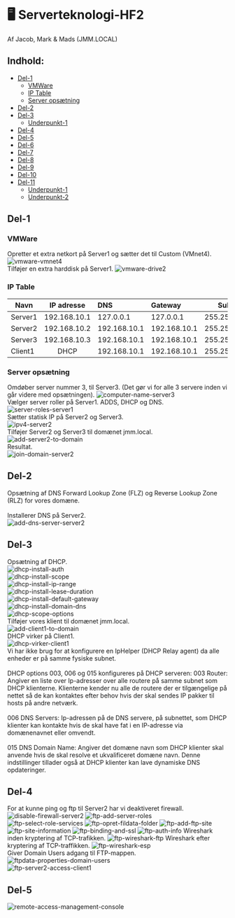 # :desktop_computer: Serverteknologi-HF2

Af Jacob, Mark & Mads (JMM.LOCAL)

## Indhold:
* [Del-1](#del-1)
	* [VMWare](#vmware)
	* [IP Table](#ip-table)
	* [Server opsætning](#server-opsætning)
* [Del-2](#del-2)
* [Del-3](#del-3)
	* [Underpunkt-1](#)
* [Del-4](#del-4)
* [Del-5](#del-5)
* [Del-6](#)
* [Del-7](#)
* [Del-8](#)
* [Del-9](#)
* [Del-10](#)
* [Del-11](#)
	* [Underpunkt-1](#)
	* [Underpunkt-2](#)

<!-------------------------------------------------------------------- DEL-1 ---------------------------------------------------------------------------------------->
## Del-1
### VMWare
Opretter et extra netkort på Server1 og sætter det til Custom (VMnet4).
![vmware-vmnet4](images/vmware-vmnet4.png)
<br/>
Tilføjer en extra harddisk på Server1.
![vmware-drive2](images/vmware-drive2.png)
<br/>
### IP Table
| Navn          | IP adresse    | DNS          | Gateway      | Subnet       |
| ------------- |:-------------:|:-------------|:-------------|:-------------:
| Server1       | 192.168.10.1  | 127.0.0.1    | 127.0.0.1    | 255.255.255.0|
| Server2       | 192.168.10.2  | 192.168.10.1 | 192.168.10.1 | 255.255.255.0|
| Server3       | 192.168.10.3  | 192.168.10.1 | 192.168.10.1 | 255.255.255.0|
| Client1       | DHCP          | 192.168.10.1 | 192.168.10.1 | 255.255.255.0|
### Server opsætning
Omdøber server nummer 3, til Server3. (Det gør vi for alle 3 servere inden vi går videre med opsætningen).
![computer-name-server3](images/computer-name-server3.png)
<br/>
Vælger server roller på Server1. ADDS, DHCP og DNS.
![server-roles-server1](images/server-roles-server1.png)
<br/>
Sætter statisk IP på Server2 og Server3.
<br/>
![ipv4-server2](images/ipv4-server2.png)
<br/>
Tilføjer Server2 og Server3 til domænet jmm.local.
<br/>
![add-server2-to-domain](images/add-server2-to-domain.png)
<br/>
Resultat.
<br/>
![join-domain-server2](images/join-domain-server2.png)
<!-------------------------------------------------------------------- DEL-2 ---------------------------------------------------------------------------------------->
## Del-2
Opsætning af DNS Forward Lookup Zone (FLZ) og Reverse Lookup Zone (RLZ) for vores domæne.
<br/>
<br/>
Installerer DNS på Server2.
<br/>
![add-dns-server-server2](images/add-dns-server-server2.png)
<br/>
<!-------------------------------------------------------------------- DEL-3 ---------------------------------------------------------------------------------------->
## Del-3
Opsætning af DHCP.
<br/>
![dhcp-install-auth](images/dhcp-install-auth.png)
<br/>
![dhcp-install-scope](images/dhcp-install-scope.png)
<br/>
![dhcp-install-ip-range](images/dhcp-install-ip-range.png)
<br/>
![dhcp-install-lease-duration](images/dhcp-install-lease-duration.png)
<br/>
![dhcp-install-default-gateway](images/dhcp-install-default-gateway.png)
<br/>
![dhcp-install-domain-dns](images/dhcp-install-domain-dns.png)
<br/>
![dhcp-scope-options](images/dhcp-scope-options.png)
<br/>
Tilføjer vores klient til domænet jmm.local.
<br/>
![add-client1-to-domain](images/add-client1-to-domain.png)
<br/>
DHCP virker på Client1.
<br/>
![dhcp-virker-client1](images/dhcp-virker-client1.png)
<br/>
Vi har ikke brug for at konfigurere en IpHelper (DHCP Relay agent) da alle enheder er på samme fysiske subnet.
<br/>
<br/>
DHCP options 003, 006 og 015 konfigureres på DHCP serveren:
003 Router: Angiver en liste over Ip-adresser over alle routere på samme subnet som DHCP klienterne. 
Klienterne kender nu alle de routere der er tilgængelige på nettet så de kan kontaktes efter behov hvis der skal sendes IP pakker til hosts på andre netværk.
<br/>
<br/>
006 DNS Servers: Ip-adressen på de DNS servere, på subnettet, som DHCP klienter kan kontakte hvis de skal have fat i en IP-adresse via domænenavnet eller omvendt.
<br/>
<br/>
015 DNS Domain Name: Angiver det domæne navn som DHCP klienter skal anvende hvis de skal resolve et ukvalificeret domæne navn. 
Denne indstillinger tillader også at DHCP klienter kan lave dynamiske DNS opdateringer.
<br/>
<!-------------------------------------------------------------------- DEL-4 ---------------------------------------------------------------------------------------->
## Del-4
For at kunne ping og ftp til Server2 har vi deaktiveret firewall.
<br/>
![disable-firewall-server2](images/disable-firewall-server2.png)
![ftp-add-server-roles](images/ftp-add-server-roles.png)
![ftp-select-role-services](images/ftp-select-role-services.png)
![ftp-opret-fildata-folder](images/ftp-opret-fildata-folder.png)
![ftp-add-ftp-site](images/ftp-add-ftp-site.png)
![ftp-site-information](images/ftp-site-information.png)
![ftp-binding-and-ssl](images/ftp-binding-and-ssl.png)
![ftp-auth-info](images/ftp-auth-info.png)
Wireshark inden kryptering af TCP-trafikken.
![ftp-wireshark-ftp](images/ftp-wireshark-ftp.png)
Wireshark efter kryptering af TCP-traffikken.
![ftp-wireshark-esp](images/ftp-wireshark-esp.png)
<br/>
Giver Domain Users adgang til FTP-mappen.
![ftpdata-properties-domain-users](images/ftpdata-properties-domain-users.png)
<br/>
![ftp-server2-access-client1](images/ftp-server2-access-client1.png)
<!-------------------------------------------------------------------- DEL-5 ---------------------------------------------------------------------------------------->
## Del-5
![remote-access-management-console](images/remote-access-management-console.png)
<br/>